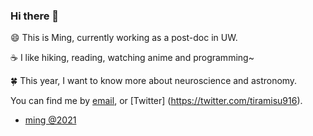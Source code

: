 ### Hi there 👋

<!--
**mingwhy/mingwhy** is a ✨ _special_ ✨ repository because its `README.md` (this file) appears on your GitHub profile.
- 🔭 I’m currently working on as a post-doc in UW
- 🌱 I’m ...
-->
:smile: This is Ming, currently working as a post-doc in UW.

:coffee: I like hiking, reading, watching anime and programming~

:four_leaf_clover: This year, I want to know more about neuroscience and astronomy.

You can find me by [email](yangming.sysu@gmail.com), or [Twitter]
(https://twitter.com/tiramisu916).

- [ming @2021](https://github.com/mingwhy/2021)
